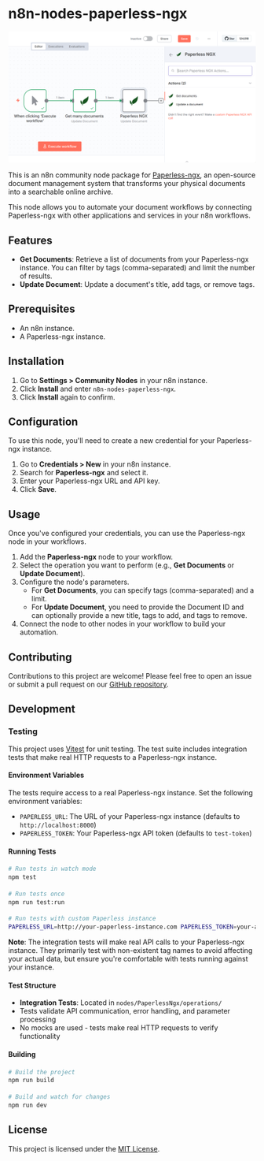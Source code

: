 # n8n-nodes-paperless-ngx

![Screenshot](./screenshot.png)

This is an n8n community node package for [Paperless-ngx](https://github.com/paperless-ngx/paperless-ngx), an open-source document management system that transforms your physical documents into a searchable online archive.

This node allows you to automate your document workflows by connecting Paperless-ngx with other applications and services in your n8n workflows.

## Features

*   **Get Documents**: Retrieve a list of documents from your Paperless-ngx instance. You can filter by tags (comma-separated) and limit the number of results.
*   **Update Document**: Update a document's title, add tags, or remove tags.

## Prerequisites

*   An n8n instance.
*   A Paperless-ngx instance.

## Installation

1.  Go to **Settings > Community Nodes** in your n8n instance.
2.  Click **Install** and enter `n8n-nodes-paperless-ngx`.
3.  Click **Install** again to confirm.

## Configuration

To use this node, you'll need to create a new credential for your Paperless-ngx instance.

1.  Go to **Credentials > New** in your n8n instance.
2.  Search for **Paperless-ngx** and select it.
3.  Enter your Paperless-ngx URL and API key.
4.  Click **Save**.

## Usage

Once you've configured your credentials, you can use the Paperless-ngx node in your workflows.

1.  Add the **Paperless-ngx** node to your workflow.
2.  Select the operation you want to perform (e.g., **Get Documents** or **Update Document**).
3.  Configure the node's parameters.
    *   For **Get Documents**, you can specify tags (comma-separated) and a limit.
    *   For **Update Document**, you need to provide the Document ID and can optionally provide a new title, tags to add, and tags to remove.
4.  Connect the node to other nodes in your workflow to build your automation.

## Contributing

Contributions to this project are welcome! Please feel free to open an issue or submit a pull request on our [GitHub repository](https://github.com/nielsmaerten/n8n-nodes-paperless-ngx).

## Development

### Testing

This project uses [Vitest](https://vitest.dev/) for unit testing. The test suite includes integration tests that make real HTTP requests to a Paperless-ngx instance.

#### Environment Variables

The tests require access to a real Paperless-ngx instance. Set the following environment variables:

*   `PAPERLESS_URL`: The URL of your Paperless-ngx instance (defaults to `http://localhost:8000`)
*   `PAPERLESS_TOKEN`: Your Paperless-ngx API token (defaults to `test-token`)

#### Running Tests

```bash
# Run tests in watch mode
npm test

# Run tests once
npm run test:run

# Run tests with custom Paperless instance
PAPERLESS_URL=http://your-paperless-instance.com PAPERLESS_TOKEN=your-api-token npm run test:run
```

**Note**: The integration tests will make real API calls to your Paperless-ngx instance. They primarily test with non-existent tag names to avoid affecting your actual data, but ensure you're comfortable with tests running against your instance.

#### Test Structure

*   **Integration Tests**: Located in `nodes/PaperlessNgx/operations/`
*   Tests validate API communication, error handling, and parameter processing
*   No mocks are used - tests make real HTTP requests to verify functionality

#### Building

```bash
# Build the project
npm run build

# Build and watch for changes
npm run dev
```

## License

This project is licensed under the [MIT License](LICENSE.md).
